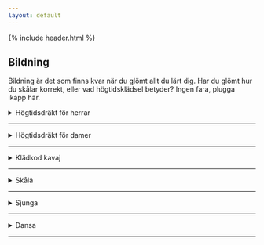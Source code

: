 ```yaml
---
layout: default
---
```

<section class="hero hero--education">
  {% include header.html %}
  <h1 class="hero_headline">Bildning</h1>
  <p class="hero_text">Bildning är det som finns kvar när du glömt allt du lärt dig. Har du glömt hur du skålar korrekt, eller vad högtidsklädsel betyder? Ingen fara, plugga ikapp&nbsp;här.</p>
</section>
<section class="contentGrid">
  <div class="column"></div>
  <div class="accordion column--content">
    <details class="accordion_item js-accordion">
      <summary class="accordion_label">Högtidsdräkt för herrar</summary>
      <p class="page_text"><b class="bold">Högtidsdräkt</b> är den mest formella klädkoden i Sverige. Det förekommer olika varianter, här beskrivs den klädkod som gäller hos Eljest Ordenssällskap. Högtidsdräkten är åtminstone för herrar en slags sällskapsuniform som du inte kan eller ska försöka sätta någon personlig prägel på. Tillägget m.o. utläses 'med ordnar' och betyder att du får bära ordnar och medaljer i full storlek om du har rätt till det.</p>
      <p class="page_text">Vid klädkoden högtidsdräkt kan du bära högtidlig folkdräkt, prästrock (kaftan), militär högtidsdräkt eller stor mässdräkt (om du har rätt att bära det), eller frack. Frack det vanligaste alternativet, och det vi kommer att fokusera på här.</p>
      <p class="page_text">Fracken i korthet:</p>
      <ul class="list">
        <li>Svart eller mörkt midnattsblå frackrock</li>
        <li>Svart eller mörkt midnattsblå byxor med sidenrevärer</li>
        <li>Vit väst</li>
        <li>Vit skjorta med stärkt bröst och hög krage med snibbar (frackskjorta)</li>
        <li>Vit fluga i våfflat pikémönster</li>
        <li>Vit bröstnäsduk i linne eller siden</li>
        <li>Svarta lackskor</li>
      </ul>
      <p class="page_text"><b class="bold">Frackrocken:</b> En svart eller mörkt midnattsblå midjelång och öppen rock som är delad i två skört där bak, som går till knävecken, varken högre eller lägre. Slagen är sidenbeklädda, men inte kragen. En sidenbeklädd krage är endast förbehållen doktorer av akademisk grad och är en stor social blunder att bära om du inte har rätt till det.</p>
      <p class="page_text">Rocken ska bäras öppen och inte hållas ihop av några knappar eller andra anordningar. Undantaget är knapparna i rockens framkant som är till för att hålla ihop rocken med ett band när du tar sig till och från festen. En kvarleva från förr när gäster kom ridande på häst till festen och ville undvika att rocken fladdrade i vinden. Idag är det användbart för gäster som cyklar. Bandet ska knäppas av senast i kapprummet när du kommer fram och läggas i en ficka eller på annan lämplig plats.</p>
      <p class="page_text"><b class="bold">Byxorna:</b> ska vara svarta eller mörkt midnattsblå och matcha frackrocken. De ska vara släta och ha två sidenrevärer på utsidan och vara utan slag. Byxor med en sidenrevär <i>kan</i> också förekomma. Att bära upp byxorna med ett bälte är inte korrekt. Behöver de hållas upp görs detta endast med vita hängslen som sitter dolda under västen.</p>
      <p class="page_text"><b class="bold">Västen:</b> Under frackrocken ska du bära en vit väst. Västen ska gå i kant med rockens midjeskärning eller högst en till två centimeter nedan den, är den längre än så bör den korrigeras hos skräddare. Alla knappar på västen ska knäppas. I akademiska sammanhang (dagtid), som vid en disputation, kan en svart väst bäras för att markera att det handlar om arbete, men eftersom vi bara förlustar oss blir det vit väst på balerna.</p>
      <p class="page_text"><b class="bold">Skjortan:</b> som du bär till fracken ska vara vit, ha ett stärkt bröst och en hög krage med snibbar, så kallad vingkrage. I andra sammanhang börjar de här kraven luckras upp och andra modeller utan stärkt bröst och vanlig skjortkrage förekommer. Vi håller dock på traditionen och rekommenderar att du klär dig korrekt i en så kallad frackskjorta av traditionell modell.</p>
      <p class="page_text">Knäppningen av skjortan görs med två eller tre synliga, genomgående bröstknappar (de följer oftast inte med när man köper skjortan). Knapparna kan vara av pärlemo, guld eller annat ädelt material. Vad som är viktigt att tänka på gällande knapparna är att frackens festprägel kräver att knapparna är ljusa. I vissa fall kan det förekomma svarta knappar, men de är egentligen enbart förbehållna begravningar och bör inte användas på fest.</p>
      <p class="page_text"><b class="bold">Näsduken:</b> Näsduken bör vara vit och av fint linne eller siden och vikt i form av formella flikar eller platt städad vikning. Andra typer av vikningar förekommer, men undviks.</p>
      <p class="page_text">Har du medaljer eller ordnar som krockar med näsduken tas du bort den (medaljer och ordnar ska bäras på vänster sida av bröstet ovan bröstfickan).</p>
      <p class="page_text"><b class="bold">Flugan:</b> För en korrekt frackklädsel bör du bära en vit fluga och ingen annan färg. Ett vanligt misstag är att välja en svart fluga till fracken, vilket är förbehållet hovmästaren samt kan förekomma i vissa ordenssällskaps klädsel. Flugans struktur ska, om du vill vara helt korrekt, vara i våfflat pikémönster. Släta flugor finns också och går bra att bära men är mest till för att bära på begravning. För ett så välklätt intryck som möjligt bör du helst knyta din fluga själv.</p>
      <p class="page_text"><b class="bold">Skorna:</b>Skorna till fracken ska vara svarta, släta, med sluten snörning, och i tunt läder. Till fest bär man helst lackskor i form av exempelvis oxfords och operapumps, men sammetsloafers går också bra. Vanliga svarta skor undviks. På fötterna ska du dessutom helst ha ett par tunna, svarta, knähöga strumpor. Gärna tillverkade av silke.</p>
      <p class="page_text"><b class="bold">Accessoarer och tillbehör:</b> Till fracken finns det ett fåtal accessoarer och tillbehör som du kan bära. Armbandsuret undviker du helst, en fickur med tillhörande kedja går däremot bra. Medaljer och ordnar är något som du kan bära om du har förtjänat att bära dem. De bärs i så fall på vänster sida av bröstet över rockens ficka. Så nära hjärtat som möjligt.</p>
      <p class="page_text">Vistas du utomhus kan du över fracken bära en vad- eller knälång överrock, vit sidenhalsduk som skyddar skjortans krage från rockens ludd och en hög hatt (även om det ses som ganska gammalmodigt och överflödigt). Vill du bära handskar är det vita handledskorta som är korrekt.</p>
      <p class="page_text page_text--last">Det är mycket att tänka på med en frack, men roligt att veta hur det egentligen är tänkt. Hör av dig om du har några frågor, vi hjälper gärna till.</p>
    </details>
    <hr class="accordion_divider" />
    <details class="accordion_item js-accordion">
      <summary class="accordion_label">Högtidsdräkt för damer</summary>
      <p class="page_text"><b class="bold">Högtidsdräkt</b> är den mest formella klädkoden i Sverige. Tillägget m.o. utläses 'med ordnar' och betyder att du får bära ordnar och medaljer i full storlek om du har rätt till det. Som dam kan du bära högtidlig folkdräkt, prästrock (kaftan), militär högtidsdräkt eller stor mässdräkt (om du har rätt att bära det), aftonklänning eller balklänning. Vanligste alternativet för damer är balklänning, och det vi kommer att fokusera på här.</p>
      <p class="page_text page_text--last">En balklänning ska räcka ner till fötterna. Den saknar ärmar och kan vara axelbandslös. Urringningen kan vara så lång som den goda smaken tillåter. Till balklänningen kan du bära långa handskar om du vill. En balklänning har aldrig slits. Väljer du aftonklänning ska också den räcka till fötterna.</p>
    </details>
    <hr class="accordion_divider" />
    <details class="accordion_item js-accordion">
      <summary class="accordion_label">Klädkod kavaj</summary>
      <p class="page_text page_text--last">Klädsel kavaj innebär kostym, där kavajen och byxan är i samma tyg och modell. För att vara korrekt klädd ska du även bära slips eller fluga. Vill du hellre ha klänning är den lilla svarta” perfekt. I annat fall rekommenderas annan festklänning eller dräkt. Tvådelat med festligare överdel med kjol till går också bra. Här är reglerna inte längre så strikta och det finns större utrymme för mer trendriktiga klänningar. Höga stövlar bärs dock inte vid kavaj.</p>
    </details>
    <hr class="accordion_divider" />
    <details class="accordion_item js-accordion">
      <summary class="accordion_label">Skåla</summary>
      <p class="page_text page_text--last">Efter ett tal eller en sång utbringas en skål, och det görs på ett speciellt sätt. Som herre lyfter du upp glaset framför dig i vänster hand samtidigt som du vänder dig mot din bordsdam och ser henne i ögonen. Därefter flyttar du glaset till höger hand och vänder mot damen på din vänstra sida (ditt vänsterprassel) och ser henne i ögonen. Därefter lyfter du glaset i höjd med den översta skjortknappen, och tittar personen som sitter rakt över bordet i ögonen. När du gjort det kan du dricka ur ditt glas.</p>
      <p class="page_text">Som avslutning på skålen gör du det hela baklänges. Du tar ner glaset nedanför ansiktet och tittar personen rakt över bordet i ögonen. Sen vänder du dig till vänster, byter hand och vänder dig slutligen till höger.</p>
      <p class="page_text page_text--last">Damer gör på motsvarande sätt men vänder sig först till vänster och därefter till höger när skålen inleds och tvärt om när den avslutas.</p>
    </details>
    <hr class="accordion_divider" />
    <details class="accordion_item js-accordion">
      <summary class="accordion_label">Sjunga</summary>
      <p class="page_text page_text--last">Sånganföraren styr över vilka sånger som ska sjungas och när. Du brister aldrig ut i spontan sång, utan vänter snällt in anvisningarna. På en gasque är allt lite mer uppsluppet, så där kan det vara förlåtet.</p>
    </details>
    <hr class="accordion_divider" />
    <details class="accordion_item js-accordion">
      <summary class="accordion_label">Dansa</summary>
      <p class="page_text page_text--last">Innan en bal kan det vara bra att ha dammat av åtminstone vals och foxtrot som är de vanligaste pardanserna i Sverige. Till efterfesten på en gasque kan du dansa vad du vill, styrdans om musiken tillåter, fuldans och allt däremellan.</p>
    </details>
    <hr class="accordion_divider" />
  </div>
  <div class="column"></div>
</section>
